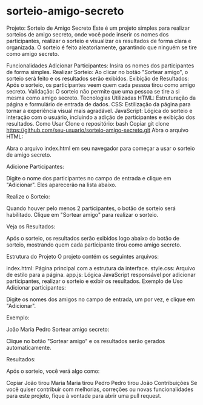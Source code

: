 # sorteio-amigo-secreto
Projeto: Sorteio de Amigo Secreto
Este é um projeto simples para realizar sorteios de amigo secreto, onde você pode inserir os nomes dos participantes, realizar o sorteio e visualizar os resultados de forma clara e organizada. O sorteio é feito aleatoriamente, garantindo que ninguém se tire como amigo secreto.

Funcionalidades
Adicionar Participantes: Insira os nomes dos participantes de forma simples.
Realizar Sorteio: Ao clicar no botão "Sortear amigo", o sorteio será feito e os resultados serão exibidos.
Exibição de Resultados: Após o sorteio, os participantes veem quem cada pessoa tirou como amigo secreto.
Validação: O sorteio não permite que uma pessoa se tire a si mesma como amigo secreto.
Tecnologias Utilizadas
HTML: Estruturação da página e formulário de entrada de dados.
CSS: Estilização da página para tornar a experiência visual mais agradável.
JavaScript: Lógica do sorteio e interação com o usuário, incluindo a adição de participantes e exibição dos resultados.
Como Usar
Clone o repositório:
bash
Copiar
git clone https://github.com/seu-usuario/sorteio-amigo-secreto.git
Abra o arquivo HTML:

Abra o arquivo index.html em seu navegador para começar a usar o sorteio de amigo secreto.

Adicione Participantes:

Digite o nome dos participantes no campo de entrada e clique em "Adicionar". Eles aparecerão na lista abaixo.

Realize o Sorteio:

Quando houver pelo menos 2 participantes, o botão de sorteio será habilitado. Clique em "Sortear amigo" para realizar o sorteio.

Veja os Resultados:

Após o sorteio, os resultados serão exibidos logo abaixo do botão de sorteio, mostrando quem cada participante tirou como amigo secreto.

Estrutura do Projeto
O projeto contém os seguintes arquivos:

index.html: Página principal com a estrutura da interface.
style.css: Arquivo de estilo para a página.
app.js: Lógica JavaScript responsável por adicionar participantes, realizar o sorteio e exibir os resultados.
Exemplo de Uso
Adicionar participantes:

Digite os nomes dos amigos no campo de entrada, um por vez, e clique em "Adicionar".

Exemplo:

João
Maria
Pedro
Sortear amigo secreto:

Clique no botão "Sortear amigo" e os resultados serão gerados automaticamente.

Resultados:

Após o sorteio, você verá algo como:

Copiar
João tirou Maria
Maria tirou Pedro
Pedro tirou João
Contribuições
Se você quiser contribuir com melhorias, correções ou novas funcionalidades para este projeto, fique à vontade para abrir uma pull request.
